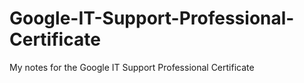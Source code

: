 # Google-IT-Support-Professional-Certificate
My notes for the Google IT Support Professional Certificate
